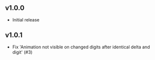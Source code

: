 ## v1.0.0 ##
- Initial release

## v1.0.1 ##
- Fix 'Animation not visible on changed digits after identical delta and digit' (#3)
